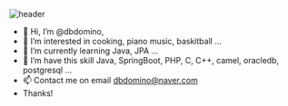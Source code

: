 ![header](https://capsule-render.vercel.app/api?type=waving&color=auto&height=180&section=header&text=dbdomino%20git&desc=for%20backend%20developer&fontSize=90&fontAlignY=35)
- 👋 Hi, I’m @dbdomino, 
- 👀 I’m interested in cooking, piano music, baskitball ...
- 🌱 I’m currently learning Java, JPA  ...
- 💞️ I’m have this skill Java, SpringBoot, PHP, C, C++, camel, oracledb, postgresql ...
- 📫 Contact me on email dbdomino@naver.com
- Thanks!

<!---
dbdomino/dbdomino is a ✨ special ✨ repository because its `README.md` (this file) appears on your GitHub profile.
You can click the Preview link to take a look at your changes.

--->
